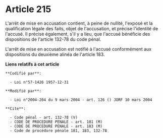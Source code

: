 # Article 215

L'arrêt de mise en accusation contient, à peine de nullité, l'exposé et la qualification légale des faits, objet de
l'accusation, et précise l'identité de l'accusé. Il précise également, s'il y a lieu, que l'accusé bénéficie des dispositions
de l'article 132-78 du code pénal.

L'arrêt de mise en accusation est notifié à l'accusé conformément aux dispositions du deuxième alinéa de l'article 183.

**Liens relatifs à cet article**

	**Codifié par**:

	  - Loi n°57-1426 1957-12-31

	**Modifié par**:

	  - Loi n°2004-204 du 9 mars 2004 - art. 126 () JORF 10 mars 2004

	**Cite**:

	  - Code pénal - art. 132-78 (V)
	  - CODE DE PROCEDURE PENALE - art. 181 (M)
	  - CODE DE PROCEDURE PENALE - art. 183 (M)
	  - Code de procédure pénale 181, 183, 132-78
